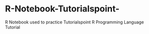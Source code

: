 # R-Notebook-Tutorialspoint-
R Notebook used to practice Tutorialspoint R Programming Language Tutorial
